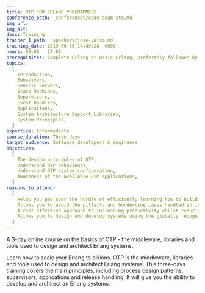 ```yaml
---
title: OTP FOR ERLANG PROGRAMMERS
conference_path: _conferences/code-beam-sto.md
img_url:
img_alt:
desc: Training
trainer_1_path: _speakers/jose-valim.md
training_date: 2019-06-30 14:49:28 -0600
hours: 09:00 - 17:00
prerequisites: Complete Erlang or Basic Erlang, preferably followed by three months of practical experience
topics:
  [
    Introduction,
    Behaviours,
    Generic Servers,
    State Machines,
    Supervisors,
    Event Handlers,
    Applications,
    System Architecture Support Libraries,
    System Principles,
  ]
expertise: Intermediate
course_duration: Three days
target_audience: Software developers & engineers
objectives:
  [
    The design principles of OTP,
    Understand OTP behaviours,
    Understand OTP system configuration,
    Awareness of the available OTP applications,
  ]
reasons_to_attend:
  [
    Helps you get over the hurdle of efficiently learning how to build systems with OTP,
    Allows you to avoid the pitfalls and borderline cases handled in its libraries,
    A cost effective approach to increasing productivity whilst reducing mistakes,
    Allows you to design and develop systems using the globally recognised Erlang approach,
  ]
---
```


A 3-day online course on the basics of OTP - the middleware, libraries and tools used to design and architect Erlang systems.

Learn how to scale your Erlang to billions. OTP is the middleware, libraries and tools used to design and architect Erlang systems. This three-days training covers the main principles, including process design patterns, supervisors, applications and release handling. It will give you the ability to develop and architect an Erlang systems.
